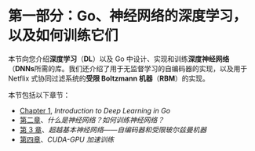 # 第一部分：Go、神经网络的深度学习，以及如何训练它们

本节向您介绍**深度学习**（**DL**）以及 Go 中设计、实现和训练**深度神经网络**（**DNNs**所需的库。我们还介绍了用于无监督学习的自编码器的实现，以及用于 Netflix 式协同过滤系统的**受限 Boltzmann 机器**（**RBM**）的实现。

本节包括以下章节：

*   [Chapter 1](01.html), *Introduction to Deep Learning in Go*
*   [第二章](02.html)、*什么是神经网络？如何训练神经网络？*
*   [第 3 章](03.html)、*超越基本神经网络——自编码器和受限玻尔兹曼机器*
*   [第四章](04.html)、*CUDA-GPU 加速训练*